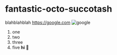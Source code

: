 # fantastic-octo-succotash

blahblahblah
https://google.com
![google](https://encrypted-tbn0.gstatic.com/images?q=tbn:ANd9GcRT4YYhUi9xXnUSIip4eOm4Otc3XT9gZy04QVm4kYcAFbWEkGxBQfXgeG7aOwZOZ8OqJF0:https://upload.wikimedia.org/wikipedia/commons/thumb/a/a5/Google_Chrome_icon_%2528September_2014%2529.svg/1200px-Google_Chrome_icon_%2528September_2014%2529.svg.png&usqp=CAU)
1. one
2. two
3. three
4. five
**hi**
:camel:
